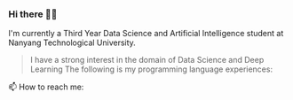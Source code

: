 ### Hi there 👋🏻
I'm currently a Third Year Data Science and Artificial Intelligence student at Nanyang Technological University.
> I have a strong interest in the domain of Data Science and Deep Learning
> The following is my programming language experiences:

📫 How to reach me: 
> [LinkedIn]: https://www.linkedin.com/in/enlihhhhh/
<!--
**enlihhhhh/enlihhhhh** is a ✨ _special_ ✨ repository because its `README.md` (this file) appears on your GitHub profile.

Here are some ideas to get you started:

- 🔭 I’m currently working on ...
- 🌱 I’m currently learning ...
- 👯 I’m looking to collaborate on ...
- 🤔 I’m looking for help with ...
- 💬 Ask me about ...
- 📫 How to reach me: ...
- 😄 Pronouns: ...
- ⚡ Fun fact: ...
-->
